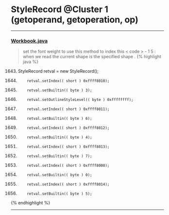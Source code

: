 # StyleRecord @Cluster 1 (getoperand, getoperation, op)

***

### [Workbook.java](https://searchcode.com/codesearch/view/15642358/)
> set the font weight to use this method to index this < code > - 1 5 : when we read the current shape is the specified shape . 
{% highlight java %}
1643. StyleRecord retval = new StyleRecord();
1648.         retval.setIndex(( short ) 0xffff8010);
1649.         retval.setBuiltin(( byte ) 3);
1650.         retval.setOutlineStyleLevel(( byte ) 0xffffffff);
1654.         retval.setIndex(( short ) 0xffff8011);
1655.         retval.setBuiltin(( byte ) 6);
1660.         retval.setIndex(( short ) 0xffff8012);
1661.         retval.setBuiltin(( byte ) 4);
1666.         retval.setIndex(( short ) 0xffff8013);
1667.         retval.setBuiltin(( byte ) 7);
1672.         retval.setIndex(( short ) 0xffff8000);
1673.         retval.setBuiltin(( byte ) 0);
1678.         retval.setIndex(( short ) 0xffff8014);
1679.         retval.setBuiltin(( byte ) 5);
{% endhighlight %}

***

